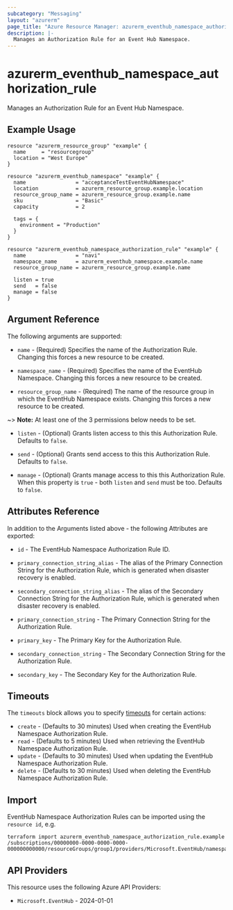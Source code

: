```yaml
---
subcategory: "Messaging"
layout: "azurerm"
page_title: "Azure Resource Manager: azurerm_eventhub_namespace_authorization_rule"
description: |-
  Manages an Authorization Rule for an Event Hub Namespace.
---
```


# azurerm_eventhub_namespace_authorization_rule

Manages an Authorization Rule for an Event Hub Namespace.

## Example Usage

```hcl
resource "azurerm_resource_group" "example" {
  name     = "resourcegroup"
  location = "West Europe"
}

resource "azurerm_eventhub_namespace" "example" {
  name                = "acceptanceTestEventHubNamespace"
  location            = azurerm_resource_group.example.location
  resource_group_name = azurerm_resource_group.example.name
  sku                 = "Basic"
  capacity            = 2

  tags = {
    environment = "Production"
  }
}

resource "azurerm_eventhub_namespace_authorization_rule" "example" {
  name                = "navi"
  namespace_name      = azurerm_eventhub_namespace.example.name
  resource_group_name = azurerm_resource_group.example.name

  listen = true
  send   = false
  manage = false
}
```

## Argument Reference

The following arguments are supported:

* `name` - (Required) Specifies the name of the Authorization Rule. Changing this forces a new resource to be created.

* `namespace_name` - (Required) Specifies the name of the EventHub Namespace. Changing this forces a new resource to be created.

* `resource_group_name` - (Required) The name of the resource group in which the EventHub Namespace exists. Changing this forces a new resource to be created.

~> **Note:** At least one of the 3 permissions below needs to be set.

* `listen` - (Optional) Grants listen access to this this Authorization Rule. Defaults to `false`.

* `send` - (Optional) Grants send access to this this Authorization Rule. Defaults to `false`.

* `manage` - (Optional) Grants manage access to this this Authorization Rule. When this property is `true` - both `listen` and `send` must be too. Defaults to `false`.

## Attributes Reference

In addition to the Arguments listed above - the following Attributes are exported:

* `id` - The EventHub Namespace Authorization Rule ID.

* `primary_connection_string_alias` - The alias of the Primary Connection String for the Authorization Rule, which is generated when disaster recovery is enabled.

* `secondary_connection_string_alias` - The alias of the Secondary Connection String for the Authorization Rule, which is generated when disaster recovery is enabled.

* `primary_connection_string` - The Primary Connection String for the Authorization Rule.

* `primary_key` - The Primary Key for the Authorization Rule.

* `secondary_connection_string` - The Secondary Connection String for the Authorization Rule.

* `secondary_key` - The Secondary Key for the Authorization Rule.

## Timeouts

The `timeouts` block allows you to specify [timeouts](https://www.terraform.io/language/resources/syntax#operation-timeouts) for certain actions:

* `create` - (Defaults to 30 minutes) Used when creating the EventHub Namespace Authorization Rule.
* `read` - (Defaults to 5 minutes) Used when retrieving the EventHub Namespace Authorization Rule.
* `update` - (Defaults to 30 minutes) Used when updating the EventHub Namespace Authorization Rule.
* `delete` - (Defaults to 30 minutes) Used when deleting the EventHub Namespace Authorization Rule.

## Import

EventHub Namespace Authorization Rules can be imported using the `resource id`, e.g.

```shell
terraform import azurerm_eventhub_namespace_authorization_rule.example /subscriptions/00000000-0000-0000-0000-000000000000/resourceGroups/group1/providers/Microsoft.EventHub/namespaces/namespace1/authorizationRules/rule1
```

## API Providers
<!-- This section is generated, changes will be overwritten -->
This resource uses the following Azure API Providers:

* `Microsoft.EventHub` - 2024-01-01
